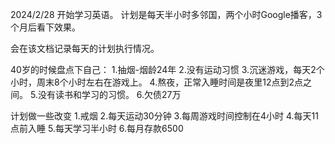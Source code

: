 2024/2/28 开始学习英语。
计划是每天半小时多邻国，两个小时Google播客，3个月后看下效果。

会在该文档记录每天的计划执行情况。

40岁的时候盘点下自己：
1.抽烟-烟龄24年
2.没有运动习惯
3.沉迷游戏，每天2个小时，周末8个小时左右在游戏上。
4.熬夜，正常入睡时间是夜里12点到2点之间。
5.没有读书和学习的习惯。
6.欠债27万

计划做一些改变
1.戒烟
2.每天运动30分钟
3.每周游戏时间控制在4小时
4.每天11点前入睡
5.每天学习半小时
6.每月存款6500
